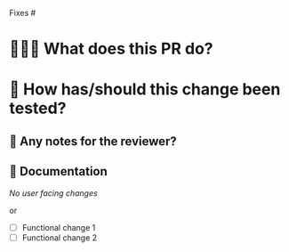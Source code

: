 <!-- IMPORTANT!
  - Every PR must reference an issue; this helps to explain the intent of the PR
 -->

Fixes #

# 👩🏻‍💻 What does this PR do? 
 <!-- Explain the changes you made, and why they're needed. Add a screenshot if you've made any UI changes!  -->

# 🧪 How has/should this change been tested? 
<!-- Explain how to setup for testing here if it is not already obvious, and how you've tested this PR. -->

## 💌 Any notes for the reviewer?
<!-- eg. Do you have any specific questions for the reviewer? Is there a high risk/complicated change they should focus on? If there are any general areas of the codebase your changes might have have touched or could cause side effects to, mention them here.-->

## 📃 Documentation
<!-- Note down any functionality/UI changes which require documentation updates.
Reminder: Label the PR with: `docs: external` or `docs: internal` -->
_No user facing changes_

or

- [ ] Functional change 1
- [ ] Functional change 2